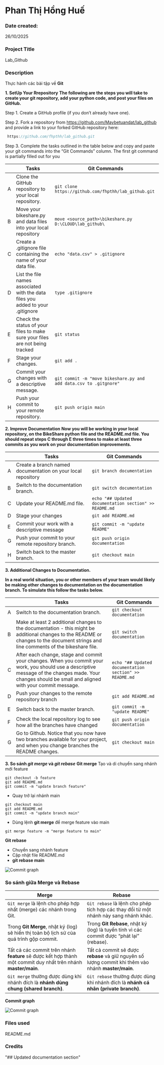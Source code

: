 # Phan Thị Hồng Huế

### Date created: 
26/10/2025

### Project Title
Lab_Github

### Description
Thực hành các bài tập về **Git**

**1. SetUp Your Rrepository**
**The following are the steps you will take to create your git repository, add your python code, and post your files on GitHub.**

Step 1. Create a GitHub profile (if you don’t already have one).

Step 2. Fork a repository from https://github.com/Maybetuandat/lab_github  and provide a link to your forked GitHub repository here:

```c
 https://github.com/fhpthh/lab_github.git
```

Step 3. Complete the tasks outlined in the table below and copy and paste your git commands into the “Git Commands” column. The first git command is partially filled out for you

|  |**Tasks**| **Git Commands**|
|------------|------------|---------|
|A| Clone the GitHub repository to your local repository. | `git clone https://github.com/fhpthh/lab_github.git ` |
B| Move your bikeshare.py and data files into your local repository | ```move <source_path>\bikeshare.py D:\CLOUD\lab_github\```|
C | Create a .gitignore file containing the name of your data file.|`echo "data.csv" > .gitignore`|
D | List the file names associated with the data files you added to your .gitignore |`type .gitignore`|
E | Check the status of your files to make sure your files are not being tracked |`git status` |
F | Stage your changes. |`git add .`|
G | Commit your changes with a descriptive message. | `git commit -m "move bikeshare.py and  add data.csv to .gitgnore"`
H | Push your commit to your remote repository. | `git push origin main`


**2. Improve Documentation** 
**Now you will be working in your local repository, on the BikeShare python file and the README.md file. You should repeat steps C through E three times to make at least three commits as you work on your documentation improvements.**


|  |**Tasks**| **Git Commands**|
|------------|------------|---------|
|A|Create a branch named documentation on your local repository | `git branch documentation` |
B| Switch to the documentation branch. | `git switch documentation`|
C | Update your README.md file.|`echo "## Updated documentation section" >> README.md`|
D | Stage your changes |`git add README.md`|
E | Commit your work with a descriptive message |`git commit -m "update README"` |
G | Push your commit to your remote repository branch. | `git push origin documentation`
H | Switch back to the master branch. | `git checkout main`

**3. Additional Changes to Documentation.**

**In a real world situation, you or other members of your team would likely be making other changes to documentation on the documentation branch.  To simulate this follow the tasks below.**


|  |**Tasks**| **Git Commands**|
|------------|------------|---------|
|A|Switch to the documentation  branch. | `git checkout documentation` |
B| Make at least 2 additional changes to the documentation - this might be additional changes to the README or changes to the document strings and line comments of the bikeshare file. | `git switch documentation`|
C | After each change, stage and commit your changes. When you commit your work, you should use a descriptive message of the changes made.  Your changes should be small and aligned with your commit message.|`echo "## Updated documentation section" >> README.md`|
D | Push your changes to the remote repository branch|`git add README.md`|
E | Switch back to the master branch. |`git commit -m "update README"` |
F | Check the local repository log to see how all the branches have changed | `git push origin documentation`
G | Go to Github.  Notice that you now have two branches available for your project, and when you change branches the README changes. | `git checkout main`


**3. So sánh ***git merge*** và ***git rebase*****
**Git merge**
Tạo và di chuyển sang nhánh mới feature
```
git checkout -b feature
git add README.md
git commit -m "update branch feature"
```
- Quay trở lại nhánh main
```
git checkout main
git add README.md
git commit -m "update branch main"
```

- Dùng lệnh **git merge** để merge feature vào main
``` 
git merge feature -m "merge feature to main"
```

**Git rebase**
- Chuyển sang nhánh feature
- Cập nhật file README.md
- **git rebase main**

![Commit graph](images/gitrebase.png)

### So sánh giữa Merge và Rebase

| **Merge** | **Rebase** |
|------------|------------|
| `Git merge` là lệnh cho phép hợp nhất (merge) các nhánh trong Git. | `Git rebase` là lệnh cho phép tích hợp các thay đổi từ một nhánh này sang nhánh khác. |
| Trong **Git Merge**, nhật ký (log) sẽ hiển thị toàn bộ lịch sử của quá trình gộp commit. | Trong **Git Rebase**, nhật ký (log) là tuyến tính vì các commit được “phát lại” (rebase). |
| Tất cả các commit trên nhánh **feature** sẽ được kết hợp thành một commit duy nhất trên nhánh **master/main**. | Tất cả commit sẽ được **rebase** và giữ nguyên số lượng commit khi thêm vào nhánh **master/main**. |
| `Git merge` thường được dùng khi nhánh đích là **nhánh dùng chung (shared branch)**. | `Git rebase` thường được dùng khi nhánh đích là **nhánh cá nhân (private branch)**. |

**Commit graph**

![Commit graph](images/commitgraph.png)



### Files used
README.md

### Credits

"## Updated documentation section" 
